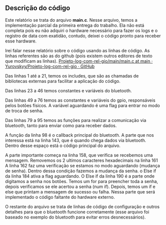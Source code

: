 ## Descrição do código

Este relatório se trata do arquivo **main.c**. Nesse arquivo, temos a implementação parcial da primeira entrega do trabalho. Ela não está completa pois eu não adquiri o hardware necessário para fazer os logs e o registro de data com exatidão, contudo, deixei o código pronto para receber esse hardware.

Irei falar nesse relatório sobre o código usando as linhas de código. As linhas referentes são as do github (pois existem outros editores de texto que modificam as linhas). [Projeto-log-com-rel-gio/main/main.c at main · Yurovskyy/Projeto-log-com-rel-gio · GitHub](https://github.com/Yurovskyy/Projeto-log-com-rel-gio/blob/main/main/main.c)

Das linhas 1 até a 21, temos os includes, que são as chamadas de bibliotecas externas para facilitar a aplicação do código.

Das linhas 23 a 46 temos constantes e variáveis do bluetooth.

Das linhas 49 a 76 temos as constantes e variáveis do gpio, responsáveis pelos botões físicos. A variável aguardando é uma flag para entrar no modo de troca de senha.

Das linhas 79 a 95 temos as funções para realizar a comunicação via bluetooth, tanto para enviar como para receber dados.

A função da linha 98 é o callback principal do bluetooth. A parte que nos interessa está na linha 143, que é quando chega dados via bluetooth. Dentro desse espaço está o código principal do arquivo.

A parte importante começa na linha 158, que verifica se recebemos uma mensagem.  Removemos os 2 ultimos caracteres hexadecimais na linha 161
A linha 162 faz uma verificação se estamos no modo aguardando (mudança de senha). Dentro dessa condição fazemos a mudança da senha.
o Else if da linha 184 ativa a flag aguardando.
O Else if da linha 190 é a parte onde digitamos a senha nos botões. Temos um for para preencher toda a senha, depois verificamos se ele acertou a senha (num if).
Depois, temos um if e else que printam a mensagem de sucesso ou falha. Nessa parte que será implementado o código faltante do hardware externo.

O restante do arquivo se trata de linhas de código de configuração e outros detalhes para que o bluetooth funcione corretamente (esse arquivo foi baseado no exemplo do bluetooth para evitar erros desnecessários).
